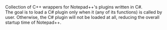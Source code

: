 Collection of C++ wrappers for Notepad++'s plugins written in C#.  
The goal is to load a C# plugin only when it (any of its functions) is called by user. Otherwise, the C# plugin will not be loaded at all, reducing the overall startup time of Notepad++.  
